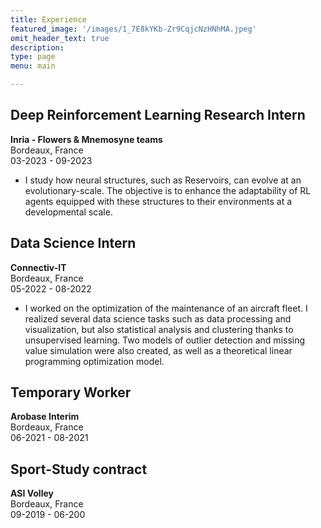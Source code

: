 ```yaml
---
title: Experience
featured_image: '/images/1_7E8kYKb-Zr9CqjcNzHNhMA.jpeg'
omit_header_text: true
description: 
type: page
menu: main

---
```


## Deep Reinforcement Learning Research Intern
**Inria - Flowers & Mnemosyne teams**\
Bordeaux, France\
03-2023 - 09-2023

- I study how neural structures, such as Reservoirs, can evolve at an evolutionary-scale. The objective is to enhance the adaptability of RL agents equipped with these structures to their environments at a developmental scale.



## Data Science Intern
**Connectiv-IT**\
Bordeaux, France\
05-2022 - 08-2022

- I worked on the optimization of the maintenance of an aircraft fleet. I realized several data science tasks such as data processing and visualization, but also statistical analysis and clustering thanks to unsupervised learning. Two models of outlier detection and missing value simulation were also created, as well as a theoretical linear programming optimization model.


## Temporary Worker
**Arobase Interim**\
Bordeaux, France\
06-2021 - 08-2021


## Sport-Study contract
**ASI Volley**\
Bordeaux, France\
09-2019 - 06-200

